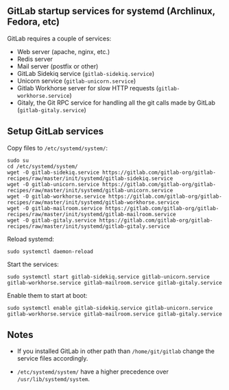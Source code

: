 ## GitLab startup services for systemd (Archlinux, Fedora, etc)

GitLab requires a couple of services:
* Web server (apache, nginx, etc.)
* Redis server
* Mail server (postfix or other)
* GitLab Sidekiq service (`gitlab-sidekiq.service`)
* Unicorn service (`gitlab-unicorn.service`)
* Gitlab Workhorse server for slow HTTP requests (`gitlab-workhorse.service`)
* Gitaly, the Git RPC service for handling all the git calls made by GitLab (`gitlab-gitaly.service`)

## Setup GitLab services

Copy files to `/etc/systemd/system/`:

```
sudo su
cd /etc/systemd/system/
wget -O gitlab-sidekiq.service https://gitlab.com/gitlab-org/gitlab-recipes/raw/master/init/systemd/gitlab-sidekiq.service
wget -O gitlab-unicorn.service https://gitlab.com/gitlab-org/gitlab-recipes/raw/master/init/systemd/gitlab-unicorn.service
wget -O gitlab-workhorse.service https://gitlab.com/gitlab-org/gitlab-recipes/raw/master/init/systemd/gitlab-workhorse.service
wget -O gitlab-mailroom.service https://gitlab.com/gitlab-org/gitlab-recipes/raw/master/init/systemd/gitlab-mailroom.service
wget -O gitlab-gitaly.service https://gitlab.com/gitlab-org/gitlab-recipes/raw/master/init/systemd/gitlab-gitaly.service
```

Reload systemd:

    sudo systemctl daemon-reload

Start the services:

    sudo systemctl start gitlab-sidekiq.service gitlab-unicorn.service gitlab-workhorse.service gitlab-mailroom.service gitlab-gitaly.service

Enable them to start at boot:

    sudo systemctl enable gitlab-sidekiq.service gitlab-unicorn.service gitlab-workhorse.service gitlab-mailroom.service gitlab-gitaly.service

## Notes

* If you installed GitLab in other path than `/home/git/gitlab` change the service files accordingly.

* `/etc/systemd/system/` have a higher precedence over  `/usr/lib/systemd/system`.
